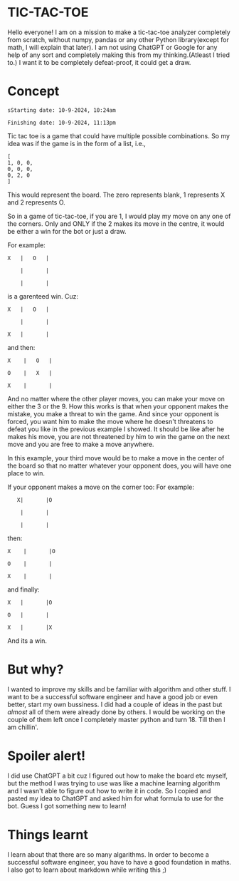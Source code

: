 # TIC-TAC-TOE
Hello everyone! I am on a mission to make a tic-tac-toe analyzer completely from scratch, without numpy, pandas or any other Python library(except for math, I will explain that later).
I am not using ChatGPT or Google for any help of any sort and completely making this from my thinking.(Atleast I tried to.)
I want it to be completely defeat-proof, it could get a draw.

# Concept
    sStarting date: 10-9-2024, 10:24am
    
    Finishing date: 10-9-2024, 11:13pm

Tic tac toe is a game that could have multiple possible combinations. So my idea was if the game is in the form of a list, i.e.,

    [
    1, 0, 0,
    0, 0, 0,
    0, 2, 0
    ]

This would represent the board. The zero represents blank, 1 represents X and 2 represents O.

So in a game of tic-tac-toe, if you are 1, I would play my move on any one of the corners. Only and ONLY if the 2 makes its move in the centre, it would be either a win for the bot or just a draw.

For example:




    X   |   O   |

        |       |

        |       |

is a garenteed win. Cuz:

    X   |   O   |

        |       |

    X   |       |

and then:

    X    |   O   |
    
    O    |   X   |
    
    X    |       |

And no matter where the other player moves, you can make your move on either the 3 or the 9. How this works is that when your opponent makes the mistake, you make a threat to win the game. And since your opponent is forced, you want him to make the move where he doesn't threatens to defeat you like in the previous example I showed. It should be like after he makes his move, you are not threatened by him to win the game on the next move and you are free to make a move anywhere.

In this example, your third move would be to make a move in the center of the board so that no matter whatever your opponent does, you will have one place to win.

If your opponent makes a move on the corner too:
For example:

       X|       |O
    
        |       |
    
        |       |

then:
    
    X    |       |O
    
    O    |       |
    
    X    |       |

and finally:

    X   |       |O
    
    O   |       |
    
    X   |       |X

And its a win.

# But why?
I wanted to improve my skills and be familiar with algorithm and other stuff.
I want to be a successful software engineer and have a good job or even better, start my own bussiness. I did had a couple of ideas in the past but *almost* all of them were already done by others. I would be working on the couple of them left once I completely master python and turn 18. Till then I am chillin'.

# Spoiler alert!
I did use ChatGPT a bit cuz I figured out how to make the board etc myself, but the method I was trying to use was like a machine learning algorithm and I wasn't able to figure out how to write it in code. So I copied and pasted my idea to ChatGPT and asked him for what formula to use for the bot. Guess I got something new to learn!

# Things learnt
I learn about that there are so many algarithms. In order to become a successful software engineer, you have to have a good foundation in maths. I also got to learn about markdown while writing this ;)